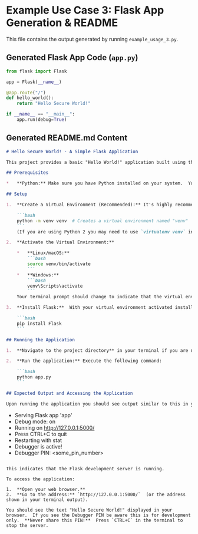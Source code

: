 # Example Use Case 3: Flask App Generation & README

This file contains the output generated by running `example_usage_3.py`.

## Generated Flask App Code (`app.py`)

```python
from flask import Flask

app = Flask(__name__)

@app.route("/")
def hello_world():
    return "Hello Secure World!"

if __name__ == "__main__":
    app.run(debug=True)
```

## Generated README.md Content

```markdown
# Hello Secure World! - A Simple Flask Application

This project provides a basic "Hello World!" application built using the Flask framework. It demonstrates a simple web server that when accessed displays the text "Hello Secure World!".  The "Secure" is just a fun addition.

## Prerequisites

*   **Python:** Make sure you have Python installed on your system.  You can usually verify this by running `python --version` or `python3 --version` in your terminal.

## Setup

1.  **Create a Virtual Environment (Recommended):** It's highly recommended to use a virtual environment to isolate your project's dependencies.  Navigate to your project directory in your terminal and run:

    ```bash
    python -m venv venv  # Creates a virtual environment named "venv"
    ```
    (If you are using Python 2 you may need to use `virtualenv venv` instead after installing the `virtualenv` package using `pip install virtualenv`)

2.  **Activate the Virtual Environment:**

    *   **Linux/macOS:**
        ```bash
        source venv/bin/activate
        ```
    *   **Windows:**
        ```bash
        venv\Scripts\activate
        ```
    Your terminal prompt should change to indicate that the virtual environment is active (e.g. `(venv) $`).

3.  **Install Flask:**  With your virtual environment activated install Flask using pip:

    ```bash
    pip install Flask
    ```

## Running the Application

1.  **Navigate to the project directory** in your terminal if you are not already there.

2.  **Run the application:** Execute the following command:

    ```bash
    python app.py
    ```

## Expected Output and Accessing the Application

Upon running the application you should see output similar to this in your terminal:

```
 * Serving Flask app 'app'
 * Debug mode: on
 * Running on http://127.0.0.1:5000/
 * Press CTRL+C to quit
 * Restarting with stat
 * Debugger is active!
 * Debugger PIN: <some_pin_number>
```

This indicates that the Flask development server is running.

To access the application:

1.  **Open your web browser.**
2.  **Go to the address:** `http://127.0.0.1:5000/`  (or the address shown in your terminal output).

You should see the text "Hello Secure World!" displayed in your browser.  If you see the Debugger PIN be aware this is for development only.  **Never share this PIN!**  Press `CTRL+C` in the terminal to stop the server.

